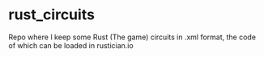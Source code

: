 # rust_circuits
Repo where I keep some Rust (The game) circuits in .xml format, the code of which can be loaded in rustician.io
